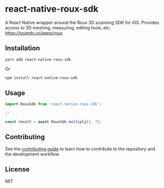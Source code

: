 # react-native-roux-sdk

A React Native wrapper around the Roux 3D scanning SDK for iOS. Provides access to 3D meshing, measuring, editing tools, etc. https://scandy.co/apps/roux

## Installation

```sh
yarn add react-native-roux-sdk
```

Or

```sh
npm install react-native-roux-sdk
```

## Usage

```js
import RouxSdk from 'react-native-roux-sdk';

// ...

const result = await RouxSdk.multiply(3, 7);
```

## Contributing

See the [contributing guide](CONTRIBUTING.md) to learn how to contribute to the repository and the development workflow.

## License

MIT
